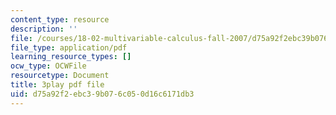 ```yaml
---
content_type: resource
description: ''
file: /courses/18-02-multivariable-calculus-fall-2007/d75a92f2ebc39b076c050d16c6171db3_tzoYhe3H5dM.pdf
file_type: application/pdf
learning_resource_types: []
ocw_type: OCWFile
resourcetype: Document
title: 3play pdf file
uid: d75a92f2-ebc3-9b07-6c05-0d16c6171db3
---
```

